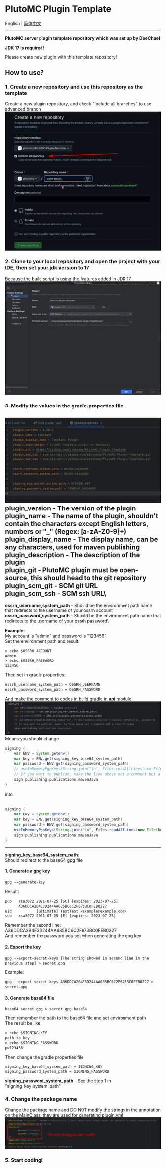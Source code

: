 # PlutoMC Plugin Template

English | [简体中文](./README_CN.md)

---

**PlutoMC server plugin template repository which was set up by DeeChael**

**JDK 17 is required!**

Please create new plugin with this template repository!

## How to use?
### 1. Create a new repository and use this repository as the template
Create a new plugin repository, and check "Include all branches" to use advanced branch
![Create Repository](./screenshots/1.png)
### 2. Clone to your local repository and open the project with your IDE, then set your jdk version to 17
Because the build script is using the features added in JDK 17
![Setting JDK version](./screenshots/2.png)
### 3. Modify the values in the gradle.properties file
![Gradle.properties](./screenshots/3.png)
**plugin_version** - The version of the plugin\
**plugin_name** - The name of the plugin, shouldn't contain the characters except English letters, numbers or "_" (Regex: [a-zA-Z0-9]+)\
**plugin_display_name** - The display name, can be any characters, used for maven publishing\
**plugin_description** - The description of the plugin\
**plugin_git** - PlutoMC plugin must be open-source, this should head to the git repository\
**plugin_scm_git** - SCM git URL\
**plugin_scm_ssh** - SCM ssh URL\
---
**ossrh_username_system_path** - Should be the environment path name that redirects to the username of your ossrh account\
**ossrh_password_system_path** - Should be the environment path name that redirects to the username of your ossrh password\

**Example:**\
My account is "admin" and password is "123456"\
Set the environment path and result:
```shell
> echo $OSSRH_ACCOUNT
admin
> echo $OSSRH_PASSWORD
123456
```
Then set in gradle properties:
```properties
ossrh_username_system_path = OSSRH_USERNAME
ossrh_password_system_path = OSSRH_PASSWORD
```
And make the comment to codes in build.gradle in **api** module
![Signing in build.gradle](./screenshots/4.png)
Means you should change
```groovy
signing {
    var ENV = System.getenv()
    var key = ENV.get(signing_key_base64_system_path)
    var password = ENV.get(signing_password_system_path)
    // useInMemoryPgpKeys(String.join("\n", Files.readAllLines(new File(key).toPath())), password)
    // If you want to publish, make the line above not a comment but a line of codes
    sign publishing.publications.mavenJava
}
```
into
```groovy

signing {
    var ENV = System.getenv()
    var key = ENV.get(signing_key_base64_system_path)
    var password = ENV.get(signing_password_system_path)
    useInMemoryPgpKeys(String.join("\n", Files.readAllLines(new File(key).toPath())), password)
    sign publishing.publications.mavenJava
}
```
---
**signing_key_base64_system_path**:\
Should redirect to the base64 gpg file
#### 1. Generate a gpg key
```shell
gpg --generate-key
```
Result:
```shell
pub   rsa3072 2021-07-25 [SC] [expires: 2023-07-25]
      A36DDCA2B4E3D244AA685BC6C2F673BC0FEB0227
uid           [ultimate] TestTest <example@example.com>
sub   rsa3072 2021-07-25 [E] [expires: 2023-07-25]
```
Remember the second line: A36DDCA2B4E3D244AA685BC6C2F673BC0FEB0227\
And remember the password you set when generating the gpg key
#### 2. Export the key
```shell
gpg --export-secret-keys [The string showed in second line in the previous step] > secret.gpg
```
Example:
```shell
gpg --export-secret-keys A36DDCA2B4E3D244AA685BC6C2F673BC0FEB0227 > secret.gpg
```
#### 3. Generate base64 file
```shell
base64 secret.gpg > secret.gpg.base64
```
Then remember the path to the base64 file and set environment path\
The result be like:
```shell
> echo $SIGNING_KEY
path to key
> echo $SIGNING_PASSWORD
pw123456
```
Then change the gradle properties file
```properties
signing_key_base64_system_path = SIGNING_KEY
signing_password_system_path = SIGNING_PASSWORD
```

**signing_password_system_path** - See the step 1 in "signing_key_system_path"

### 4. Change the package name
Change the package name and DO NOT modify the strings in the annotation on the MainClass, they are used for generating plugin.yml
![Annotation that mustn't be modified](./screenshots/5.png)
### 5. Start coding!